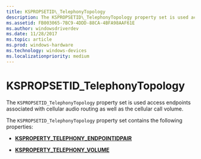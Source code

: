 ```yaml
---
title: KSPROPSETID\_TelephonyTopology
description: The KSPROPSETID\_TelephonyTopology property set is used access endpoints associated with cellular audio routing as well as the cellular call volume.
ms.assetid: FB003065-7BC9-4DDD-88CA-4BFA98AAF61E
ms.author: windowsdriverdev
ms.date: 11/28/2017
ms.topic: article
ms.prod: windows-hardware
ms.technology: windows-devices
ms.localizationpriority: medium
---
```


# KSPROPSETID\_TelephonyTopology


The `KSPROPSETID_TelephonyTopology` property set is used access endpoints associated with cellular audio routing as well as the cellular call volume.

The `KSPROPSETID_TelephonyTopology` property set contains the following properties:

-   [**KSPROPERTY\_TELEPHONY\_ENDPOINTIDPAIR**](ksproperty-telephony-endpointidpair.md)

-   [**KSPROPERTY\_TELEPHONY\_VOLUME**](ksproperty-telephony-volume.md)

 

 





